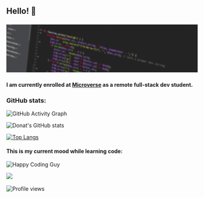 ## Hello! 👋

### <img src="assets/Banner-flicker.gif">

#### I am currently enrolled at [Microverse](https://www.microverse.org/?grsf=knrm9p) as a remote full-stack dev student.

### GitHub stats:

![GitHub Activity Graph](https://activity-graph.herokuapp.com/graph?username=uwadonat)

![Donat's GitHub stats](https://github-readme-stats.vercel.app/api?username=uwadonat&show_icons=true&theme=dracula)

[![Top Langs](https://github-readme-stats.vercel.app/api/top-langs/?username=uwadonat&theme=dracula)](https://github.com/uwadonat/github-readme-stats)

#### This is my current mood while learning code:

![Happy Coding Guy](https://media.giphy.com/media/MGdfeiKtEiEPS/giphy.gif)

![](https://img.shields.io/badge/Microverse-blueviolet)

![Profile views](https://gpvc.arturio.dev/uwadonat)

<!--
**uwadonat** is a ✨ _special_ ✨ repository because its `README.md` (this file) appears on your GitHub profile.

Here are some ideas to get you started:

- 🔭 I’m currently working on ...
- 🌱 I’m currently learning ...
- 👯 I’m looking to collaborate on ...
- 🤔 I’m looking for help with ...
- 💬 Ask me about ...
- 📫 How to reach me: ...
- 😄 Pronouns: ...
- ⚡ Fun fact: ...


